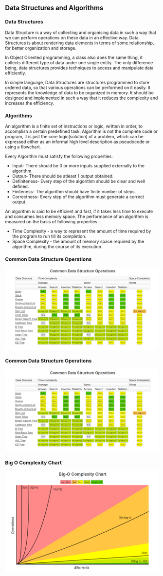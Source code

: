 ## Data Structures and Algorithms

### Data Structures

Data Structure is a way of collecting and organising data in such a way that we can perform operations on these data in an effective way. Data Structures is about rendering data elements in terms of some relationship, for better organization and storage. 

In Object Oriented programming, a class also does the same thing, it collects different type of data under one single entity. The only difference being, data structures provides techniques to access and manipulate data efficiently.

In simple language, Data Structures are structures programmed to store ordered data, so that various operations can be performed on it easily. It represents the knowledge of data to be organized in memory. It should be designed and implemented in such a way that it reduces the complexity and increases the efficiency.


### Algorithms

An algorithm is a finite set of instructions or logic, written in order, to accomplish a certain predefined task. Algorithm is not the complete code or program, it is just the core logic(solution) of a problem, which can be expressed either as an informal high level description as pseudocode or using a flowchart.

Every Algorithm must satisfy the following properties:

- Input- There should be 0 or more inputs supplied externally to the algorithm.
- Output- There should be atleast 1 output obtained.
- Definiteness- Every step of the algorithm should be clear and well defined.
- Finiteness- The algorithm should have finite number of steps.
- Correctness- Every step of the algorithm must generate a correct output.

An algorithm is said to be efficient and fast, if it takes less time to execute and consumes less memory space. The performance of an algorithm is measured on the basis of following properties :
- Time Complexity - a way to represent the amount of time required by the program to run till its completion.
- Space Complexity - the amount of memory space required by the algorithm, during the course of its execution.



### Common Data Structure Operations

![Common Data Structure Operations](../Assets/Images/Common_Data_Structure_Operations.png)

### Common Data Structure Operations

![Common Data Structure Operations](../Assets/Images/Common_Data_Structure_Operations.png)

### Big O Complexity Chart

![Big O Complexity Chart](../Assets/Images/Big_O_Complexity_Chart.png)


